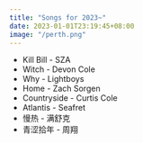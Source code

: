 ```yaml
---
title: "Songs for 2023~"
date: 2023-01-01T23:19:45+08:00
image: "/perth.png" 
---
```


* Kill Bill - SZA 
* Witch - Devon Cole 
* Why - Lightboys
* Home - Zach Sorgen 
* Countryside - Curtis Cole
* Atlantis - Seafret 
* 慢热 - 满舒克
* 青涩拾年 - 周翔